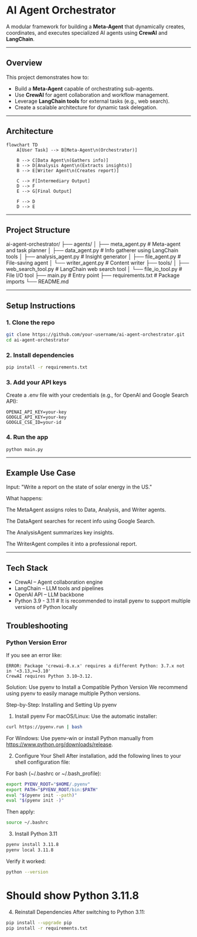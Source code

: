 #  AI Agent Orchestrator

A modular framework for building a **Meta-Agent** that dynamically creates, coordinates, and executes specialized AI agents using **CrewAI** and **LangChain**.

---

##  Overview

This project demonstrates how to:
- Build a **Meta-Agent** capable of orchestrating sub-agents.
- Use **CrewAI** for agent collaboration and workflow management.
- Leverage **LangChain tools** for external tasks (e.g., web search).
- Create a scalable architecture for dynamic task delegation.

---

##  Architecture
```mermaid
flowchart TD
    A[User Task] --> B[Meta-Agent\n(Orchestrator)]

    B --> C[Data Agent\n(Gathers info)]
    B --> D[Analysis Agent\n(Extracts insights)]
    B --> E[Writer Agent\n(Creates report)]

    C --> F[Intermediary Output]
    D --> F
    E --> G[Final Output]

    F --> D
    D --> E

```

---

##  Project Structure

ai-agent-orchestrator/
├── agents/
│ ├── meta_agent.py      # Meta-agent and task planner
│ ├── data_agent.py      # Info gatherer using LangChain tools
│ ├── analysis_agent.py  # Insight generator
│ ├── file_agent.py      # File-saving agent
│ └── writer_agent.py    # Content writer
├── tools/
│ ├── web_search_tool.py # LangChain web search tool
│ └── file_io_tool.py    # File I/O tool
├── main.py              # Entry point
├── requirements.txt     # Package imports
└── README.md

---

##  Setup Instructions

### 1. Clone the repo
```bash
git clone https://github.com/your-username/ai-agent-orchestrator.git
cd ai-agent-orchestrator
```

### 2. Install dependencies
```bash
pip install -r requirements.txt
```

### 3. Add your API keys
Create a .env file with your credentials (e.g., for OpenAI and Google Search API):

```
OPENAI_API_KEY=your-key
GOOGLE_API_KEY=your-key
GOOGLE_CSE_ID=your-id
```

### 4. Run the app
```
python main.py
```

---

## Example Use Case
Input: "Write a report on the state of solar energy in the US."

What happens:

The MetaAgent assigns roles to Data, Analysis, and Writer agents.

The DataAgent searches for recent info using Google Search.

The AnalysisAgent summarizes key insights.

The WriterAgent compiles it into a professional report.

---

## Tech Stack
* CrewAI – Agent collaboration engine
* LangChain – LLM tools and pipelines
* OpenAI API – LLM backbone
* Python 3.9 - 3.11 # It is recommended to install pyenv to support multiple versions of Python locally

## Troubleshooting
### Python Version Error
If you see an error like:

```
ERROR: Package 'crewai-0.x.x' requires a different Python: 3.7.x not in '<3.13,>=3.10'
CrewAI requires Python 3.10–3.12.
```

Solution: Use pyenv to Install a Compatible Python Version
We recommend using pyenv to easily manage multiple Python versions.

Step-by-Step: Installing and Setting Up pyenv
1. Install pyenv
For macOS/Linux:
Use the automatic installer:

```bash
curl https://pyenv.run | bash
```
For Windows:
Use pyenv-win or install Python manually from https://www.python.org/downloads/release.

2. Configure Your Shell
After installation, add the following lines to your shell configuration file:

For bash (~/.bashrc or ~/.bash_profile):
```bash
export PYENV_ROOT="$HOME/.pyenv"
export PATH="$PYENV_ROOT/bin:$PATH"
eval "$(pyenv init --path)"
eval "$(pyenv init -)"
```

Then apply:

```bash
source ~/.bashrc
```

3. Install Python 3.11
```bash
pyenv install 3.11.8
pyenv local 3.11.8
```

Verify it worked:

```bash
python --version
```
# Should show Python 3.11.8

4. Reinstall Dependencies
After switching to Python 3.11:

```bash
pip install --upgrade pip
pip install -r requirements.txt
```


